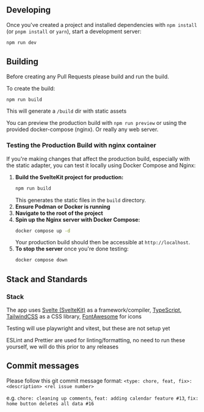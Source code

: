 ## Developing

Once you've created a project and installed dependencies with `npm install` (or `pnpm install` or `yarn`), start a development server:

```bash
npm run dev
```

## Building

Before creating any Pull Requests please build and run the build.

To create the build:

```bash
npm run build
```

This will generate a `/build` dir with static assets 

You can preview the production build with `npm run preview` or using the provided docker-compose (nginx). Or really any web server. 

### Testing the Production Build with nginx container

If you're making changes that affect the production build, especially with the static adapter, you can test it locally using Docker Compose and Nginx:

1.  **Build the SvelteKit project for production:**
    ```bash
    npm run build
    ```
    This generates the static files in the `build` directory.
2.  **Ensure Podman or Docker is running**
3.  **Navigate to the root of the project**
4.  **Spin up the Nginx server with Docker Compose:**
    ```bash
    docker compose up -d
    ```
    Your production build should then be accessible at `http://localhost`.
5.  **To stop the server** once you're done testing:
    ```bash
    docker compose down
    ```

## Stack and Standards

### Stack 
The app uses [Svelte (SvelteKit)](https://svelte.dev/tutorial/svelte/welcome-to-svelte) as a framework/compiler, [TypeScript](https://www.typescriptlang.org/docs/), [TailwindCSS](https://tailwindcss.com/docs/editor-setup) as a CSS library, [FontAwesome](https://fontawesome.com/icons) for icons

Testing will use playwright and vitest, but these are not setup yet

ESLint and Prettier are used for linting/formatting, no need to run these yourself, we will do this prior to any releases

## Commit messages

Please follow this git commit message format: `<type: chore, feat, fix>: <description> <rel issue number>`

e.g. `chore: cleaning up comments`, `feat: adding calendar feature #13`, `fix: home button deletes all data #16`
